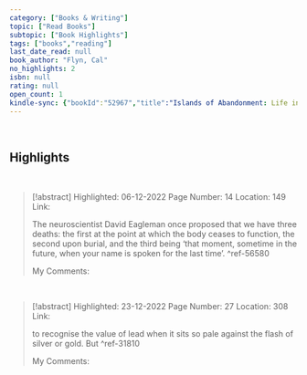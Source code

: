 ```yaml
---
category: ["Books & Writing"]
topic: ["Read Books"]
subtopic: ["Book Highlights"]
tags: ["books","reading"]
last_date_read: null
book_author: "Flyn, Cal"
no_highlights: 2
isbn: null
rating: null
open_count: 1
kindle-sync: {"bookId":"52967","title":"Islands of Abandonment: Life in the Post-Human Landscape","author":"Flyn, Cal","highlightsCount":2}
---
```

‎ 
## Highlights
‎ 
> [!abstract] Highlighted: 06-12-2022
> Page Number: 14
> Location: 149
> Link: 
> 
> The neuroscientist David Eagleman once proposed that we have three deaths: the first at the point at which the body ceases to function, the second upon burial, and the third being ‘that moment, sometime in the future, when your name is spoken for the last time’. ^ref-56580
> 
> My Comments: 
> 
> 

‎
> [!abstract] Highlighted: 23-12-2022
> Page Number: 27
> Location: 308
> Link: 
> 
> to recognise the value of lead when it sits so pale against the flash of silver or gold. But ^ref-31810
> 
> My Comments: 
> 
> 

‎
